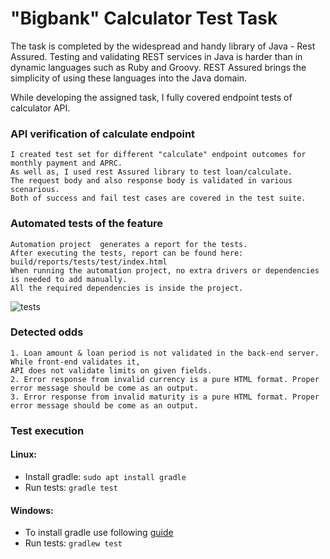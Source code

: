 # "Bigbank" Calculator Test Task

The task is completed by the widespread and handy library of 
Java - Rest Assured. Testing and validating REST services in Java is harder than in dynamic languages such as Ruby and Groovy. REST Assured brings the simplicity of using these languages into the Java domain.

While developing the assigned task, I fully covered endpoint tests of calculator API. 

### API verification of calculate endpoint

    I created test set for different "calculate" endpoint outcomes for monthly payment and APRC. 
    As well as, I used rest Assured library to test loan/calculate. 
    The request body and also response body is validated in various scenarious. 
    Both of success and fail test cases are covered in the test suite.

### Automated tests of the feature

    Automation project  generates a report for the tests.
    After executing the tests, report can be found here: build/reports/tests/test/index.html 
    When running the automation project, no extra drivers or dependencies is needed to add manually.
    All the required dependencies is inside the project.
    
 
![tests](https://user-images.githubusercontent.com/51953125/154144359-26adc3f0-3c10-46ab-a047-af61ec9a895c.png)

### Detected odds
   
    1. Loan amount & loan period is not validated in the back-end server. While front-end validates it, 
    API does not validate limits on given fields.
    2. Error response from invalid currency is a pure HTML format. Proper error message should be come as an output.
    3. Error response from invalid maturity is a pure HTML format. Proper error message should be come as an output.

### Test execution
 #### Linux:
 - Install gradle: `sudo apt install gradle`
 - Run tests: `gradle test`

#### Windows:
- To install gradle use following [guide](https://docs.gradle.org/current/userguide/installation.html)
- Run tests: `gradlew test`
